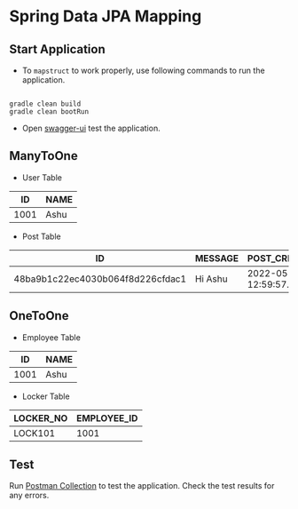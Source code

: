 # Spring Data JPA Mapping

## Start Application

* To `mapstruct` to work properly, use following commands to run the application.

```shell

gradle clean build
gradle clean bootRun

```

* Open [swagger-ui](http://localhost:8080/swagger-ui/index.html) test the application.

## ManyToOne

* User Table

| ID   | NAME |
|------|------|
| 1001 | Ashu |

* Post Table

| ID                               | MESSAGE | POST_CREATE_TIME           | POST_LAST_UPDATE_TIME      | USER_ID |
|----------------------------------|---------|----------------------------|----------------------------|---------|
| 48ba9b1c22ec4030b064f8d226cfdac1 | Hi Ashu | 2022-05-08 12:59:57.844103 | 2022-05-08 12:59:57.844103 | 1001    |

## OneToOne

* Employee Table

| ID   | NAME |
|------|------|
| 1001 | Ashu |

* Locker Table

| LOCKER_NO | EMPLOYEE_ID |
|-----------|-------------|
| LOCK101   | 1001        |

## Test

Run [Postman Collection](./spring-data-jpa-mapping.postman_collection.json) to test the application. Check the test
results for any errors.
